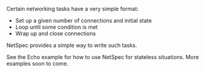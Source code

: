 Certain networking tasks have a very simple format:

* Set up a given number of connections and initial state
* Loop until some condition is met
* Wrap up and close connections

NetSpec provides a simple way to write such tasks.

See the Echo example for how to use NetSpec for stateless situations.
More examples soon to come.